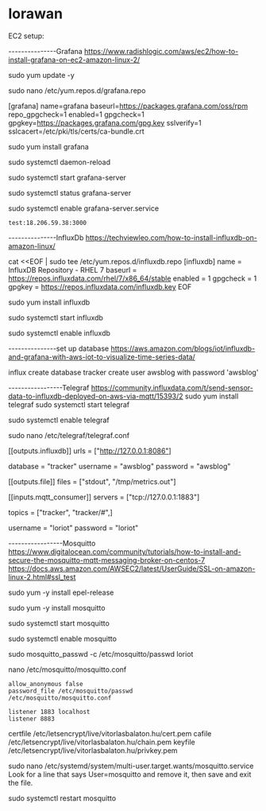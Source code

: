 # lorawan

EC2 setup:

---------------Grafana
https://www.radishlogic.com/aws/ec2/how-to-install-grafana-on-ec2-amazon-linux-2/

sudo yum update -y

sudo nano /etc/yum.repos.d/grafana.repo

[grafana]
name=grafana
baseurl=https://packages.grafana.com/oss/rpm
repo_gpgcheck=1
enabled=1
gpgcheck=1
gpgkey=https://packages.grafana.com/gpg.key
sslverify=1
sslcacert=/etc/pki/tls/certs/ca-bundle.crt

sudo yum install grafana

sudo systemctl daemon-reload

sudo systemctl start grafana-server

sudo systemctl status grafana-server

sudo systemctl enable grafana-server.service

	test:18.206.59.38:3000


---------------InfluxDb
	https://techviewleo.com/how-to-install-influxdb-on-amazon-linux/

cat <<EOF | sudo tee /etc/yum.repos.d/influxdb.repo
[influxdb]
name = InfluxDB Repository - RHEL 7
baseurl = https://repos.influxdata.com/rhel/7/x86_64/stable
enabled = 1
gpgcheck = 1
gpgkey = https://repos.influxdata.com/influxdb.key
EOF



sudo yum install influxdb

sudo systemctl start influxdb

sudo systemctl enable influxdb


---------------set up database
	https://aws.amazon.com/blogs/iot/influxdb-and-grafana-with-aws-iot-to-visualize-time-series-data/

influx
create database tracker
create user awsblog with password 'awsblog'


-----------------Telegraf
	https://community.influxdata.com/t/send-sensor-data-to-influxdb-deployed-on-aws-via-mqtt/15393/2
sudo yum install telegraf
sudo systemctl start telegraf
 
sudo systemctl enable telegraf

sudo nano /etc/telegraf/telegraf.conf



[[outputs.influxdb]]
urls = ["http://127.0.0.1:8086"]

database = "tracker"
username = "awsblog"
password = "awsblog"

[[outputs.file]]
  files = ["stdout", "/tmp/metrics.out"]

[[inputs.mqtt_consumer]]
servers = ["tcp://127.0.0.1:1883"]

topics = ["tracker", "tracker/#",]

username = "loriot"
password = "loriot"




-----------------Mosquitto
	https://www.digitalocean.com/community/tutorials/how-to-install-and-secure-the-mosquitto-mqtt-messaging-broker-on-centos-7
	https://docs.aws.amazon.com/AWSEC2/latest/UserGuide/SSL-on-amazon-linux-2.html#ssl_test

sudo yum -y install epel-release

sudo yum -y install mosquitto

sudo systemctl start mosquitto

sudo systemctl enable mosquitto

sudo mosquitto_passwd -c /etc/mosquitto/passwd loriot

nano /etc/mosquitto/mosquitto.conf

	allow_anonymous false
	password_file /etc/mosquitto/passwd
	/etc/mosquitto/mosquitto.conf

	listener 1883 localhost
	listener 8883

certfile /etc/letsencrypt/live/vitorlasbalaton.hu/cert.pem
cafile /etc/letsencrypt/live/vitorlasbalaton.hu/chain.pem
keyfile /etc/letsencrypt/live/vitorlasbalaton.hu/privkey.pem

sudo nano /etc/systemd/system/multi-user.target.wants/mosquitto.service
	Look for a line that says User=mosquitto and remove it, then save and exit the file.

sudo systemctl restart mosquitto

